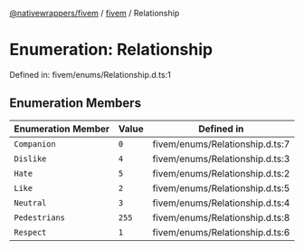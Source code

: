 [@nativewrappers/fivem](../../README.md) / [fivem](../README.md) / Relationship

# Enumeration: Relationship

Defined in: fivem/enums/Relationship.d.ts:1

## Enumeration Members

| Enumeration Member | Value | Defined in |
| ------ | ------ | ------ |
| <a id="companion"></a> `Companion` | `0` | fivem/enums/Relationship.d.ts:7 |
| <a id="dislike"></a> `Dislike` | `4` | fivem/enums/Relationship.d.ts:3 |
| <a id="hate"></a> `Hate` | `5` | fivem/enums/Relationship.d.ts:2 |
| <a id="like"></a> `Like` | `2` | fivem/enums/Relationship.d.ts:5 |
| <a id="neutral"></a> `Neutral` | `3` | fivem/enums/Relationship.d.ts:4 |
| <a id="pedestrians"></a> `Pedestrians` | `255` | fivem/enums/Relationship.d.ts:8 |
| <a id="respect"></a> `Respect` | `1` | fivem/enums/Relationship.d.ts:6 |
